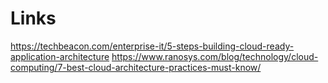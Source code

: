 # Links

https://techbeacon.com/enterprise-it/5-steps-building-cloud-ready-application-architecture
https://www.ranosys.com/blog/technology/cloud-computing/7-best-cloud-architecture-practices-must-know/
